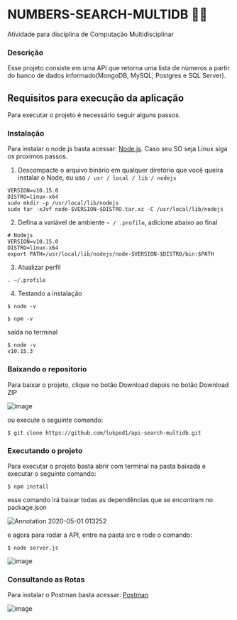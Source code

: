 # NUMBERS-SEARCH-MULTIDB 👨‍💻

Atividade para disciplina de Computação Multidisciplinar

### Descrição

Esse projeto consiste em uma API que retorna uma lista de números a partir do banco de dados informado(MongoDB, MySQL, Postgres e SQL Server).

## Requisitos para execução da aplicação

Para executar o projeto é necessário seguir alguns passos.

### Instalação

Para instalar o node.js basta acessar: [Node.js](https://nodejs.org/en//). Caso seu SO seja Linux siga os proximos passos.

1. Descompacte o arquivo binário em qualquer diretório que você queira instalar o Node, 
eu uso  ```/ usr / local / lib / nodejs```

```
VERSION=v10.15.0
DISTRO=linux-x64
sudo mkdir -p /usr/local/lib/nodejs
sudo tar -xJvf node-$VERSION-$DISTRO.tar.xz -C /usr/local/lib/nodejs 
```

2. Defina a variável de ambiente ```~ / .profile```, adicione abaixo ao final

```
# Nodejs
VERSION=v10.15.0
DISTRO=linux-x64
export PATH=/usr/local/lib/nodejs/node-$VERSION-$DISTRO/bin:$PATH
```

3. Atualizar perfil

```
. ~/.profile
```

4. Testando a instalação

```
$ node -v
```

```
$ npm -v
```

saída no terminal

```
$ node -v
v10.15.3
```

### Baixando o repositorio

Para baixar o projeto, clique no botão Download depois no botão Download ZIP 

![image](https://user-images.githubusercontent.com/30981427/80781880-6796d380-8b4a-11ea-9207-393f704db250.png)


ou execute o seguinte comando:

```
$ git clone https://github.com/lukpod1/api-search-multidb.git
```

### Executando o projeto

Para executar o projeto basta abrir com terminal na pasta baixada e executar o seguinte comando:
```
$ npm install
```
esse comando irá baixar todas as dependências que se encontram no package.json

![Annotation 2020-05-01 013252](https://user-images.githubusercontent.com/30981427/80782258-bd1fb000-8b4b-11ea-8e84-fcb7ce017be4.png)

e agora para rodar a API, entre na pasta src e rode o comando:

```
$ node server.js
```

![image](https://user-images.githubusercontent.com/30981427/80782755-cdd12580-8b4d-11ea-8ed0-d7b438692359.png)


### Consultando as Rotas

Para instalar o Postman basta acessar: [Postman](https://www.postman.com/downloads/)

![image](https://user-images.githubusercontent.com/30981427/80783110-00c7e900-8b4f-11ea-9b40-fbf463aba045.png)

